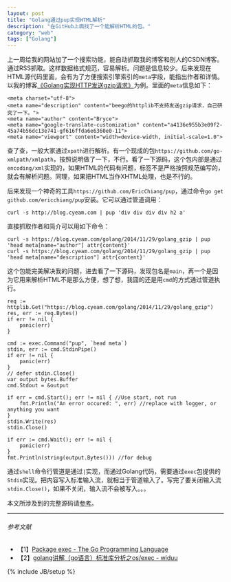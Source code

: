 ```yaml
---
layout: post
title: "Golang通过pup实现HTML解析"
description: "在GitHub上面找了一个能解析HTML的包。"
category: "web"
tags: ["Golang"]
---
```

 
上一周给我的网站加了一个搜索功能，能自动抓取我的博客和别人的CSDN博客。通过RSS抓取。这样数据格式规范，容易解析。问题是信息较少。后来发现在HTML源代码里面，会有为了方便搜索引擎索引的`meta`字段，能指出作者和详情。以我的博客[《Golang实现HTTP发送gzip请求》](https://blog.cyeam.com/golang/2014/11/29/golang_gzip)为例。里面的`meta`信息如下：

	<meta charset="utf-8">
	<meta name="description" content="beego的httplib不支持发送gzip请求，自己研究了一下。">
	<meta name="author" content="Bryce">
	<meta name="google-translate-customization" content="a4136e955b3e09f2-45a74b56dc13e741-gf616ffda6e6360e0-11">
	<meta name="viewport" content="width=device-width, initial-scale=1.0">

查了查，一般大家通过`xpath`进行解析。有一个现成的包`https://github.com/go-xmlpath/xmlpath`，按照说明做了一下，不行。看了一下源码，这个包内部是通过`encoding/xml`实现的，如果HTML的代码有问题，标签不是严格按照规范编写的，就会有解析问题。同理，如果把HTML当作XHTML处理，也是不行的。

后来发现一个神奇的工具`https://github.com/EricChiang/pup`，通过命令`go get github.com/ericchiang/pup`安装。它可以通过管道调用：

	curl -s http://blog.cyeam.com | pup 'div div div div h2 a' 

直接抓取作者和简介可以用如下命令：

	curl -s https://blog.cyeam.com/golang/2014/11/29/golang_gzip | pup 'head meta[name="author"] attr{content}'
	curl -s https://blog.cyeam.com/golang/2014/11/29/golang_gzip | pup 'head meta[name="description"] attr{content}' 

这个包能完美解决我的问题，进去看了一下源码，发现包名是`main`，再一个是因为它用来解析HTML不是那么方便，想了想，我囧的还是用`cmd`的方式通过管道执行。

	req := httplib.Get("https://blog.cyeam.com/golang/2014/11/29/golang_gzip")
	res, err := req.Bytes()
	if err != nil {
		panic(err)
	}

	cmd := exec.Command("pup", `head meta`)
	stdin, err := cmd.StdinPipe()
	if err != nil {
		panic(err)
	}
	// defer stdin.Close()
	var output bytes.Buffer
	cmd.Stdout = &output

	if err = cmd.Start(); err != nil { //Use start, not run
		fmt.Println("An error occured: ", err) //replace with logger, or anything you want
	}
	stdin.Write(res)
	stdin.Close()

	if err := cmd.Wait(); err != nil {
		panic(err)
	}
	fmt.Println(string(output.Bytes())) //for debug

通过`shell`命令行管道是通过`|`实现，而通过Golang代码，需要通过`exec`包提供的`Stdin`实现。把内容写入标准输入流，就相当于管道输入了。写完了要关闭输入流`stdin.Close()`，如果不关闭，输入流不会被写入。。。
 
本文所涉及到的完整源码请[参考](https://github.com/mnhkahn/go_code/blob/master/test_pup.go)。
 
---

###### *参考文献*
+ 【1】[Package exec - The Go Programming Language](http://golang.org/pkg/os/exec/)
+ 【2】[golang讲解（go语言）标准库分析之os/exec - widuu](http://www.widuu.com/archives/01/927.html)
 
{% include JB/setup %}